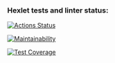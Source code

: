 ### Hexlet tests and linter status:

[![Actions Status](https://github.com/hsifananab/frontend-project-lvl3/workflows/hexlet-check/badge.svg)](https://github.com/hsifananab/frontend-project-lvl3/actions)

[![Maintainability](https://api.codeclimate.com/v1/badges/15e5bf33b637eb0c174a/maintainability)](https://codeclimate.com/github/hsifananab/frontend-project-lvl3/maintainability)

[![Test Coverage](https://api.codeclimate.com/v1/badges/15e5bf33b637eb0c174a/test_coverage)](https://codeclimate.com/github/hsifananab/frontend-project-lvl3/test_coverage)
